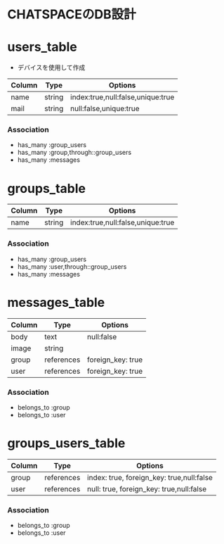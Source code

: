 
# CHATSPACEのDB設計

# users_table
- デバイスを使用して作成

|Column|Type|Options|
|------|----|-------|
|name|string|index:true,null:false,unique:true|
|mail|string|null:false,unique:true|

### Association
- has_many :group_users
- has_many :group,through::group_users
- has_many :messages

# groups_table
|Column|Type|Options|
|------|----|-------|
|name|string|index:true,null:false,unique:true|

### Association
- has_many :group_users
- has_many :user,through::group_users
- has_many :messages


# messages_table
|Column|Type|Options|
|------|----|-------|
|body|text|null:false|
|image|string|
|group|references|foreign_key: true|
|user|references|foreign_key: true|

### Association
- belongs_to :group
- belongs_to :user

# groups_users_table
|Column|Type|Options|
|------|----|-------|
|group|references|index: true, foreign_key: true,null:false|
|user|references|null: true, foreign_key: true,null:false|

### Association
- belongs_to :group
- belongs_to :user
